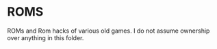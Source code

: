 # ROMS

ROMs and Rom hacks of various old games. I do not assume ownership over anything in this folder.